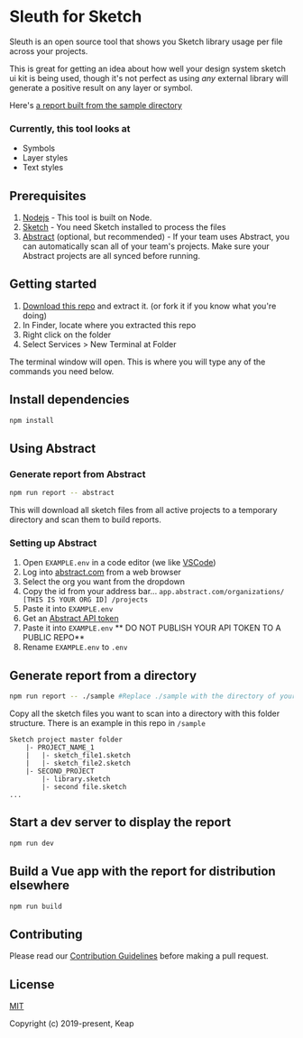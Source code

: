 # Sleuth for Sketch

Sleuth is an open source tool that shows you Sketch library usage per file across your projects.

This is great for getting an idea about how well your design system sketch ui kit is being used, though it's not perfect as using _any_ external library will generate a positive result on any layer or symbol.

Here's [a report built from the sample directory](https://infusionsoft.github.io/sleuth-sketch/)

### Currently, this tool looks at

- Symbols
- Layer styles
- Text styles

## Prerequisites

1. [Nodejs](https://nodejs.org) - This tool is built on Node.
2. [Sketch](https://sketch.com) - You need Sketch installed to process the files
3. [Abstract](https://abstract.com) (optional, but recommended) - If your team uses Abstract, you can automatically scan all of your team's projects. Make sure your Abstract projects are all synced before running.

## Getting started

1. [Download this repo](https://github.com/infusionsoft/sleuth-sketch/archive/master.zip) and extract it. (or fork it if you know what you're doing)
2. In Finder, locate where you extracted this repo
3. Right click on the folder
4. Select Services > New Terminal at Folder

The terminal window will open. This is where you will type any of the commands you need below.

## Install dependencies

``` bash
npm install
```

## Using Abstract

### Generate report from Abstract

``` bash
npm run report -- abstract
```

This will download all sketch files from all active projects to a temporary directory and scan them to build reports.

### Setting up Abstract

1. Open `EXAMPLE.env` in a code editor (we like [VSCode](https://code.visualstudio.com/))
2. Log into [abstract.com](https://abstract.com) from a web browser
3. Select the org you want from the dropdown
4. Copy the id from your address bar... `app.abstract.com/organizations/ [THIS IS YOUR ORG ID] /projects`
5. Paste it into `EXAMPLE.env`
6. Get an [Abstract API token](https://sdk.goabstract.com/docs/authentication/)
7. Paste it into `EXAMPLE.env` ** DO NOT PUBLISH YOUR API TOKEN TO A PUBLIC REPO**
8. Rename `EXAMPLE.env` to `.env`

## Generate report from a directory

``` bash
npm run report -- ./sample #Replace ./sample with the directory of your sketch project files
```

Copy all the sketch files you want to scan into a directory with this folder structure. There is an example in this repo in `/sample`

```
Sketch project master folder
    |- PROJECT_NAME_1
    |   |- sketch_file1.sketch
    |   |- sketch_file2.sketch
    |- SECOND_PROJECT
        |- library.sketch
        |- second file.sketch
...
```

## Start a dev server to display the report

``` bash
npm run dev
```

## Build a Vue app with the report for distribution elsewhere

``` bash
npm run build
```

## Contributing

Please read our [Contribution Guidelines](https://github.com/infusionsoft/sleuth-sketch/blob/dev/.github/CODE_OF_CONDUCT.md) before making a pull request.

## License

[MIT](http://opensource.org/licenses/MIT)

Copyright (c) 2019-present, Keap